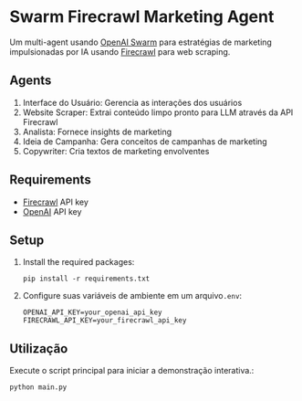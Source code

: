 # Swarm Firecrawl Marketing Agent

Um multi-agent usando [OpenAI Swarm](https://github.com/openai/swarm) para estratégias de marketing impulsionadas por IA usando [Firecrawl](https://firecrawl.dev) para web scraping.

## Agents

1. Interface do Usuário: Gerencia as interações dos usuários
2. Website Scraper: Extrai conteúdo limpo pronto para LLM através da API Firecrawl
3. Analista: Fornece insights de marketing
4. Ideia de Campanha: Gera conceitos de campanhas de marketing
5. Copywriter: Cria textos de marketing envolventes

## Requirements

- [Firecrawl](https://firecrawl.dev) API key
- [OpenAI](https://platform.openai.com/api-keys) API key

## Setup

1. Install the required packages:
   ```
   pip install -r requirements.txt
   ```

2. Configure suas variáveis de ambiente em um arquivo`.env`:
   ```
   OPENAI_API_KEY=your_openai_api_key
   FIRECRAWL_API_KEY=your_firecrawl_api_key
   ```

## Utilização

Execute o script principal para iniciar a demonstração interativa.:

```
python main.py
````

